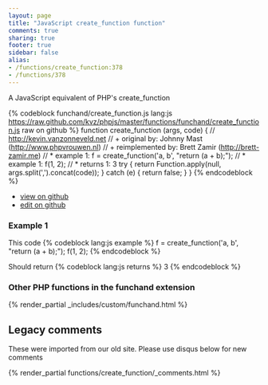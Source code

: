 ```yaml
---
layout: page
title: "JavaScript create_function function"
comments: true
sharing: true
footer: true
sidebar: false
alias:
- /functions/create_function:378
- /functions/378
---
```

<!-- Generated by Rakefile:build -->
A JavaScript equivalent of PHP's create_function

{% codeblock funchand/create_function.js lang:js https://raw.github.com/kvz/phpjs/master/functions/funchand/create_function.js raw on github %}
function create_function (args, code) {
  // http://kevin.vanzonneveld.net
  // +   original by: Johnny Mast (http://www.phpvrouwen.nl)
  // +   reimplemented by: Brett Zamir (http://brett-zamir.me)
  // *     example 1: f = create_function('a, b', "return (a + b);");
  // *     example 1: f(1, 2);
  // *     returns 1: 3
  try {
    return Function.apply(null, args.split(',').concat(code));
  } catch (e) {
    return false;
  }
}
{% endcodeblock %}

 - [view on github](https://github.com/kvz/phpjs/blob/master/functions/funchand/create_function.js)
 - [edit on github](https://github.com/kvz/phpjs/edit/master/functions/funchand/create_function.js)

### Example 1
This code
{% codeblock lang:js example %}
f = create_function('a, b', "return (a + b);");
f(1, 2);
{% endcodeblock %}

Should return
{% codeblock lang:js returns %}
3
{% endcodeblock %}


### Other PHP functions in the funchand extension
{% render_partial _includes/custom/funchand.html %}
## Legacy comments
These were imported from our old site. Please use disqus below for new comments
<div style="overflow-y: scroll; max-height: 500px;">
{% render_partial functions/create_function/_comments.html %}
</div>
